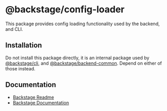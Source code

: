 # @backstage/config-loader

This package provides config loading functionality used by the backend, and CLI.

## Installation

Do not install this package directly, it is an internal package used by [@backstage/cli](https://www.npmjs.com/package/@backstage/cli), and [@backstage/backend-common](https://www.npmjs.com/package/@backstage/backend-common). Depend on either of those instead.

## Documentation

- [Backstage Readme](https://github.com/backstage/backstage/blob/master/README.md)
- [Backstage Documentation](https://github.com/backstage/backstage/blob/master/docs/README.md)
